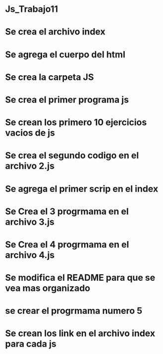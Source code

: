 # Js_Trabajo11
# Se crea el archivo index 
# Se agrega el cuerpo del html
# Se crea la carpeta JS
# Se crea el primer programa js 
# Se crean los primero 10 ejercicios vacios de js 
# Se crea el segundo codigo en el archivo 2.js
# Se agrega el primer scrip en el index 
# Se Crea el 3 progrmama en el archivo 3.js
# Se Crea el 4 progrmama en el archivo 4.js
# Se modifica el README para que se vea mas organizado
# se crear el progrmama numero 5
# Se crean los link en el archivo index para cada js 